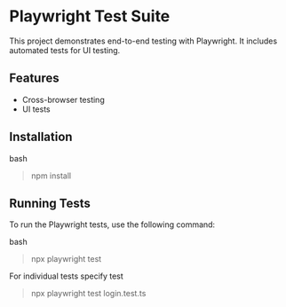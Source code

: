 # Playwright Test Suite

This project demonstrates end-to-end testing with Playwright. It includes automated tests for UI testing. 

## Features

- Cross-browser testing
- UI tests

## Installation

bash
> npm install

## Running Tests

To run the Playwright tests, use the following command:

bash
> npx playwright test

For individual tests specify test

> npx playwright test login.test.ts


